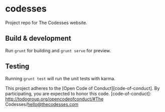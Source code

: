 # codesses

Project repo for The Codesses website.

## Build & development

Run `grunt` for building and `grunt serve` for preview.

## Testing

Running `grunt test` will run the unit tests with karma.

This project adheres to the [Open Code of Conduct][code-of-conduct]. By participating, you are expected to honor this code.
[code-of-conduct]: http://todogroup.org/opencodeofconduct/#The Codesses/hello@thecodesses.com
